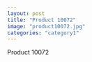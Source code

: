 ```yaml
---
layout: post
title: "Product 10072"
image: "product10072.jpg"
categories: "category1"
---
```

Product 10072
